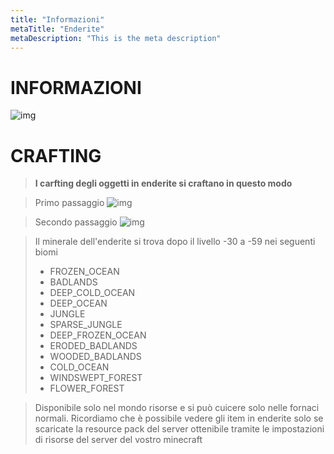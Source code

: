 ```yaml
---
title: "Informazioni"
metaTitle: "Enderite"
metaDescription: "This is the meta description"
---
```

# INFORMAZIONI


![img](https://i.imgur.com/t7LEiah.png?1)

# CRAFTING

> **I carfting degli oggetti in enderite si craftano in questo modo**

> Primo passaggio
![img](https://cdn.discordapp.com/attachments/953577396773212190/1064989003423686727/image.png)

> Secondo passaggio
![img](https://cdn.discordapp.com/attachments/953577396773212190/1064989003599855666/image.png)

> Il minerale dell'enderite si trova dopo il livello -30 a -59 nei seguenti biomi
> - FROZEN_OCEAN
>  - BADLANDS
>  - DEEP_COLD_OCEAN
>  - DEEP_OCEAN
>  - JUNGLE
>  - SPARSE_JUNGLE
>  - DEEP_FROZEN_OCEAN
>  - ERODED_BADLANDS
>  - WOODED_BADLANDS
>  - COLD_OCEAN
>  - WINDSWEPT_FOREST
>  - FLOWER_FOREST

> Disponibile solo nel mondo risorse e si può cuicere solo nelle fornaci normali.
> Ricordiamo che è possibile vedere gli item in enderite solo se scaricate la resource pack del server ottenibile tramite le impostazioni di risorse del server del vostro minecraft
